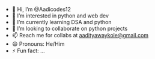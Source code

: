 - 👋 Hi, I’m @Aadicodes12
- 👀 I’m interested in python and web dev
- 🌱 I’m currently learning DSA and python
- 💞️ I’m looking to collaborate on python projects
- 📫 Reach me for collabs at aadityawaykole@gmail.com
- 😄 Pronouns: He/Him
- ⚡ Fun fact: ...

<!---
Aadicodes12/Aadicodes12 is a ✨ special ✨ repository because its `README.md` (this file) appears on your GitHub profile.
You can click the Preview link to take a look at your changes.
--->
